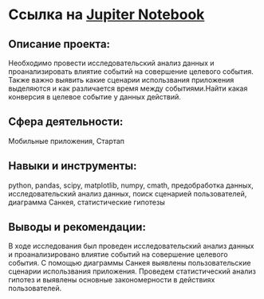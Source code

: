 # Ссылка на [Jupiter Notebook](https://github.com/AnastasiaKoshk/Portfolio/blob/main/MainProject/MainProject.ipynb)

## Описание проекта:

 Необходимо провести исследовательский анализ данных и проанализировать влиятие событий на совершение целевого события. Также важно выявить какие сценарии использвания приложения выделяются и как различается время между событиями.Найти какая конверсия в целевое событие у данных действий.

 ## Сфера деятельности:
 Мобильные приложения, Стартап

 ## Навыки и инструменты:
python, pandas, scipy, matplotlib, numpy, cmath, предобработка данных, исследовательский анализ данных, поиск сценарией пользователей, диаграмма Санкея, статистические гипотезы

## Выводы и рекомендации:

В ходе исследования был проведен исследовательский анализ данных и проанализировано влиятие событий на совершение целевого события. С помощью диаграммы Санкея выявлены пользовательские сценарии использвания приложения. Проведем статистический анализ гипотез и выявлены основные закономерности в действиях пользователей.
 
